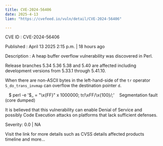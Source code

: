 ```yaml
---
title: CVE-2024-56406
date: 2025-4-13
lien: "https://cvefeed.io/vuln/detail/CVE-2024-56406"

---
```


CVE ID : CVE-2024-56406

Published :  April 13
2025
2:15 p.m. | 18 hours ago

Description : A heap buffer overflow vulnerability was discovered in Perl. 

Release branches 5.34
5.36
5.38 and 5.40 are affected
including development versions from 5.33.1 through 5.41.10.

When there are non-ASCII bytes in the left-hand-side of the `tr` operator
`S_do_trans_invmap` can overflow the destination pointer `d`.

   $ perl -e '$_ = "\x{FF}" x 1000000; tr/\xFF/\x{100}/;' 
   Segmentation fault (core dumped)

It is believed that this vulnerability can enable Denial of Service and possibly Code Execution attacks on platforms that lack sufficient defenses.

Severity: 0.0 | NA

Visit the link for more details
such as CVSS details
affected products
timeline
and more...
